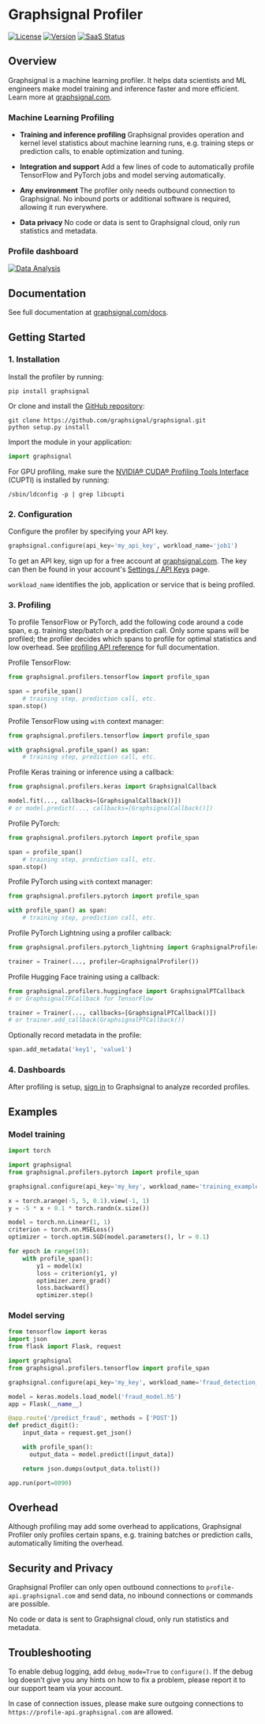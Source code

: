 # Graphsignal Profiler

[![License](http://img.shields.io/github/license/graphsignal/graphsignal)](https://github.com/graphsignal/graphsignal/blob/main/LICENSE)
[![Version](https://img.shields.io/github/v/tag/graphsignal/graphsignal?label=version)](https://github.com/graphsignal/graphsignal)
[![SaaS Status](https://img.shields.io/uptimerobot/status/m787882560-d6b932eb0068e8e4ade7f40c?label=SaaS%20status)](https://stats.uptimerobot.com/gMBNpCqqqJ)


## Overview

Graphsignal is a machine learning profiler. It helps data scientists and ML engineers make model training and inference faster and more efficient. Learn more at [graphsignal.com](https://graphsignal.com).


### Machine Learning Profiling

* **Training and inference profiling** Graphsignal provides operation and kernel level statistics about machine learning runs, e.g. training steps or prediction calls, to enable optimization and tuning.

* **Integration and support** Add a few lines of code to automatically profile TensorFlow and PyTorch jobs and model serving automatically.

* **Any environment** The profiler only needs outbound connection to Graphsignal. No inbound ports or additional software is required, allowing it run everywhere.

* **Data privacy** No code or data is sent to Graphsignal cloud, only run statistics and metadata.


### Profile dashboard

[![Data Analysis](https://graphsignal.com/external/profile-dashboard.png)](https://graphsignal.com)


## Documentation

See full documentation at [graphsignal.com/docs](https://graphsignal.com/docs/).


## Getting Started

### 1. Installation

Install the profiler by running:

```
pip install graphsignal
```

Or clone and install the [GitHub repository](https://github.com/graphsignal/graphsignal):

```
git clone https://github.com/graphsignal/graphsignal.git
python setup.py install
```

Import the module in your application:

```python
import graphsignal
```

For GPU profiling, make sure the [NVIDIA® CUDA® Profiling Tools Interface](https://developer.nvidia.com/cupti) (CUPTI) is installed by running:

```console
/sbin/ldconfig -p | grep libcupti
```


### 2. Configuration

Configure the profiler by specifying your API key.

```python
graphsignal.configure(api_key='my_api_key', workload_name='job1')
```

To get an API key, sign up for a free account at [graphsignal.com](https://graphsignal.com). The key can then be found in your account's [Settings / API Keys](https://app.graphsignal.com/settings/api_keys) page.

`workload_name` identifies the job, application or service that is being profiled.


### 3. Profiling

To profile TensorFlow or PyTorch, add the following code around a code span, e.g. training step/batch or a prediction call. Only some spans will be profiled; the profiler decides which spans to profile for optimal statistics and low overhead. See [profiling API reference](https://graphsignal.com/docs/profiler/api-reference/) for full documentation.
 

Profile TensorFlow:

```python
from graphsignal.profilers.tensorflow import profile_span

span = profile_span()
    # training step, prediction call, etc.
span.stop()
```

Profile TensorFlow using `with` context manager:

```python
from graphsignal.profilers.tensorflow import profile_span

with graphsignal.profile_span() as span:
    # training step, prediction call, etc.
```

Profile Keras training or inference using a callback:

```python
from graphsignal.profilers.keras import GraphsignalCallback

model.fit(..., callbacks=[GraphsignalCallback()])
# or model.predict(..., callbacks=[GraphsignalCallback()])
```

Profile PyTorch:

```python
from graphsignal.profilers.pytorch import profile_span

span = profile_span()
    # training step, prediction call, etc.
span.stop()
```

Profile PyTorch using `with` context manager:

```python
from graphsignal.profilers.pytorch import profile_span

with profile_span() as span:
    # training step, prediction call, etc.
```

Profile PyTorch Lightning using a profiler callback:

```python
from graphsignal.profilers.pytorch_lightning import GraphsignalProfiler

trainer = Trainer(..., profiler=GraphsignalProfiler())
```

Profile Hugging Face training using a callback:

```python
from graphsignal.profilers.huggingface import GraphsignalPTCallback
# or GraphsignalTFCallback for TensorFlow

trainer = Trainer(..., callbacks=[GraphsignalPTCallback()])
# or trainer.add_callback(GraphsignalPTCallback())
```

Optionally record metadata in the profile:

```python
span.add_metadata('key1', 'value1')
```


### 4. Dashboards

After profiling is setup, [sign in](https://app.graphsignal.com/signin) to Graphsignal to analyze recorded profiles.


## Examples

### Model training

```python
import torch

import graphsignal
from graphsignal.profilers.pytorch import profile_span

graphsignal.configure(api_key='my_key', workload_name='training_example')

x = torch.arange(-5, 5, 0.1).view(-1, 1)
y = -5 * x + 0.1 * torch.randn(x.size())

model = torch.nn.Linear(1, 1)
criterion = torch.nn.MSELoss()
optimizer = torch.optim.SGD(model.parameters(), lr = 0.1)

for epoch in range(10):
    with profile_span():
        y1 = model(x)
        loss = criterion(y1, y)
        optimizer.zero_grad()
        loss.backward()
        optimizer.step()
```

### Model serving

```python
from tensorflow import keras
import json
from flask import Flask, request

import graphsignal
from graphsignal.profilers.tensorflow import profile_span

graphsignal.configure(api_key='my_key', workload_name='fraud_detection_prod')

model = keras.models.load_model('fraud_model.h5')
app = Flask(__name__)

@app.route('/predict_fraud', methods = ['POST'])
def predict_digit():
    input_data = request.get_json()

    with profile_span():
      output_data = model.predict([input_data])

    return json.dumps(output_data.tolist())

app.run(port=8090)
```


## Overhead

Although profiling may add some overhead to applications, Graphsignal Profiler only profiles certain spans, e.g. training batches or prediction calls, automatically limiting the overhead.


## Security and Privacy

Graphsignal Profiler can only open outbound connections to `profile-api.graphsignal.com` and send data, no inbound connections or commands are possible. 

No code or data is sent to Graphsignal cloud, only run statistics and metadata.


## Troubleshooting

To enable debug logging, add `debug_mode=True` to `configure()`. If the debug log doesn't give you any hints on how to fix a problem, please report it to our support team via your account.

In case of connection issues, please make sure outgoing connections to `https://profile-api.graphsignal.com` are allowed.
